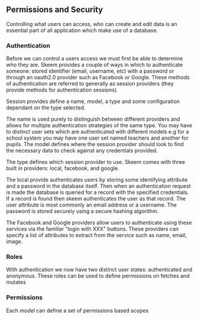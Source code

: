 ## Permissions and Security

Controlling what users can access, who can create and edit data is an essential part of all application which make use of a database.

### Authentication

Before we can control a users access we must first be able to determine who they are. Skeem provides a couple of ways in which to authenticate someone: stored identifier (email, username, etc) with a password or through an oauth2.0 provider such as Facebook or Google. These methods of authentication are referred to generally as session providers (they provide methods for authentication sessions).

Session provides define a name, model, a type and some configuration dependant on the type selected.

The name is used purely to distinguish between different providers and allows for multiple authentication strategies of the same type. You may have to distinct user sets which are authenticated with different models e.g for a school system you may have one user set named teachers and another for pupils.
The model defines where the session provider should look to find the necessary data to check against any credentials provided.

The type defines which session provider to use. Skeem comes with three built in providers: local, facebook, and google.

The local provide authenticates users by storing some identifying attribute and a password in the database itself. Then when an authentication request is made the database is queried for a record with the specified credentials. If a record is found then skeem authenticates the user as that record. The user attribute is most commonly an email address or a username. The password is stored securely using a secure hashing algorithm.

The Facebook and Google providers allow users to authenticate using these services via the familiar "login with XXX" buttons. These providers can specify a list of attributes to extract from the service such as name, email, image.

### Roles

With authentication we now have two distinct user states: authenticated and anonymous. These roles can be used to define permissions on fetches and mutates

### Permissions

Each model can define a set of permissions based scopes
